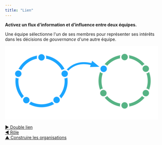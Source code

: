 ```yaml
---
title: "Lien"
---
```



<summary>
<strong>Activez un flux d’information et d’influence entre deux équipes.</strong>
</summary>

Une équipe sélectionne l'un de ses membres pour représenter ses intérêts dans les décisions de <dfn data-info="Gouvernance: L&apos;acte de fixer des objectifs et de prendre et de modifier des décisions qui guident les gens pour les accomplir.">gouvernance</dfn> d'une autre équipe.

![Un cercle lié à un autre cercle](img/structural-patterns/link.png)

[&#9654; Double lien](double-linking.html)<br/>[&#9664; Rôle](role.html)<br/>[&#9650; Construire les organisations](building-organizations.html)

